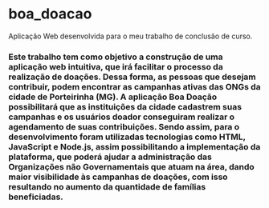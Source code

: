 # boa_doacao
Aplicação Web desenvolvida para o meu trabalho de conclusão de curso. 

### Este trabalho tem como objetivo a construção de uma aplicação web intuitiva, que irá facilitar o processo da realização de doações. Dessa forma, as pessoas que desejam contribuir, podem encontrar as campanhas ativas das ONGs da cidade de Porteirinha (MG). A aplicação Boa Doação possibilitará que as instituições da cidade cadastrem suas campanhas e os usuários doador conseguiram realizar o agendamento de suas contribuições. Sendo assim, para o desenvolvimento foram utilizadas tecnologias como HTML, JavaScript e Node.js, assim possibilitando a implementação da plataforma, que poderá ajudar a administração das Organizações não Governamentais que atuam na área, dando maior visibilidade às campanhas de doações, com isso resultando no aumento da quantidade de famílias beneficiadas. ###

